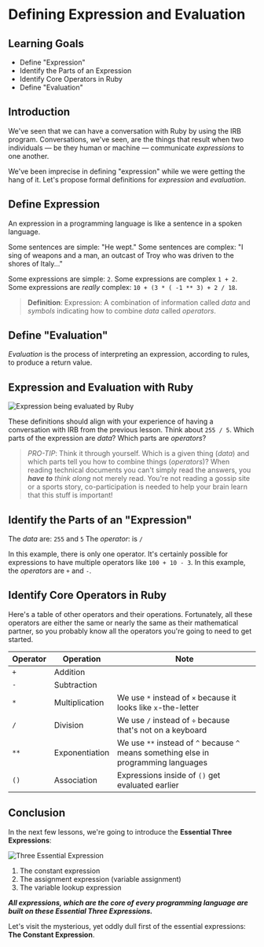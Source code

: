 # Defining Expression and Evaluation

## Learning Goals

* Define "Expression"
* Identify the Parts of an Expression
* Identify Core Operators in Ruby
* Define "Evaluation"

## Introduction

We've seen that we can have a conversation with Ruby by using the IRB program.
Conversations, we've seen, are the things that result when two individuals
&mdash; be they human or machine &mdash; communicate _expressions_ to one
another.

We've been imprecise in defining "expression" while we were getting the hang
of it. Let's propose formal definitions for _expression_ and _evaluation_.

## Define Expression

An expression in a programming language is like a sentence in a spoken
language.

Some sentences are simple: "He wept." Some sentences are complex: "I sing of
weapons and a man, an outcast of Troy who was driven to the shores of Italy..."

Some expressions are simple: `2`. Some expressions are complex `1 + 2`. Some
expressions are _really_ complex: `10 + (3 * ( -1 ** 3) + 2 / 18`.

> **Definition**: Expression: A combination of information called _data_ and
> _symbols_ indicating how to combine _data_ called _operators_.

## Define "Evaluation"

_Evaluation_ is the process of interpreting an expression, according to rules,
to produce a return value.

## Expression and Evaluation with Ruby

![Expression being evaluated by Ruby](https://curriculum-content.s3.amazonaws.com/programming-univbasics/intro-to-programming-as-conversation/Image_67_ExpressEvaluation.png)

These definitions should align with your experience of having a conversation
with IRB from the previous lesson. Think about `255 / 5`.  Which parts of the
expression are _data_? Which parts are _operators_?

> *PRO-TIP*: Think it through yourself. Which is a given thing (_data_) and
> which parts tell you how to combine things (_operators_)?  When reading
> technical documents you can't simply read the answers, you ***have to***
> _think along_ not merely read.  You're not reading a gossip site or a sports
> story, co-participation is needed to help your brain learn that this stuff is
> important!

## Identify the Parts of an "Expression"

The _data_ are: `255` and `5`
The _operator_: is `/`

In this example, there is only one operator. It's certainly possible for
expressions to have multiple operators like `100 + 10 - 3`. In this example,
the _operators_ are `+` and `-`.

## Identify Core Operators in Ruby

Here's a table of other operators and their operations. Fortunately, all these
operators are either the same or nearly the same as their mathematical partner,
so you probably know all the operators you're going to need to get started.

|Operator|Operation|Note|
|--------|---------|----|
| `+` | Addition ||
| `-` | Subtraction ||
| `*` | Multiplication | We use `*` instead of `×` because it looks like `x`-the-letter|
| `/` | Division | We use `/` instead of `÷` because that's not on a keyboard|
| `**` | Exponentiation | We use `**` instead of `^` because `^` means something else in programming languages|
| `()` | Association | Expressions inside of `()` get evaluated earlier|

## Conclusion

In the next few lessons, we're going to introduce the **Essential Three
Expressions**:

![Three Essential Expression](https://curriculum-content.s3.amazonaws.com/programming-univbasics/expression-and-evaluation-defined/Image_86_EssentialExpressions.png)

1. The constant expression
2. The assignment expression (variable assignment)
3. The variable lookup expression

***All expressions, which are the core of every programming language are built
on these Essential Three Expressions.***

Let's visit the mysterious, yet oddly dull first of the essential expressions:
**The Constant Expression**.
